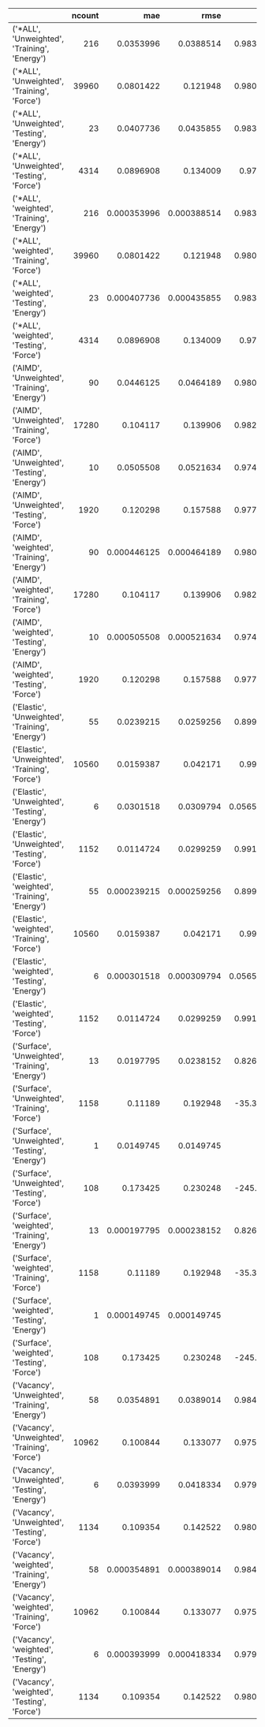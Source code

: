 |                                                 |   ncount |         mae |        rmse |          rsq |
|:------------------------------------------------|---------:|------------:|------------:|-------------:|
| ('*ALL', 'Unweighted', 'Training', 'Energy')    |      216 | 0.0353996   | 0.0388514   |    0.983537  |
| ('*ALL', 'Unweighted', 'Training', 'Force')     |    39960 | 0.0801422   | 0.121948    |    0.980471  |
| ('*ALL', 'Unweighted', 'Testing', 'Energy')     |       23 | 0.0407736   | 0.0435855   |    0.983611  |
| ('*ALL', 'Unweighted', 'Testing', 'Force')      |     4314 | 0.0896908   | 0.134009    |    0.97731   |
| ('*ALL', 'weighted', 'Training', 'Energy')      |      216 | 0.000353996 | 0.000388514 |    0.983537  |
| ('*ALL', 'weighted', 'Training', 'Force')       |    39960 | 0.0801422   | 0.121948    |    0.980471  |
| ('*ALL', 'weighted', 'Testing', 'Energy')       |       23 | 0.000407736 | 0.000435855 |    0.983611  |
| ('*ALL', 'weighted', 'Testing', 'Force')        |     4314 | 0.0896908   | 0.134009    |    0.97731   |
| ('AIMD', 'Unweighted', 'Training', 'Energy')    |       90 | 0.0446125   | 0.0464189   |    0.980511  |
| ('AIMD', 'Unweighted', 'Training', 'Force')     |    17280 | 0.104117    | 0.139906    |    0.982246  |
| ('AIMD', 'Unweighted', 'Testing', 'Energy')     |       10 | 0.0505508   | 0.0521634   |    0.974362  |
| ('AIMD', 'Unweighted', 'Testing', 'Force')      |     1920 | 0.120298    | 0.157588    |    0.977304  |
| ('AIMD', 'weighted', 'Training', 'Energy')      |       90 | 0.000446125 | 0.000464189 |    0.980511  |
| ('AIMD', 'weighted', 'Training', 'Force')       |    17280 | 0.104117    | 0.139906    |    0.982246  |
| ('AIMD', 'weighted', 'Testing', 'Energy')       |       10 | 0.000505508 | 0.000521634 |    0.974362  |
| ('AIMD', 'weighted', 'Testing', 'Force')        |     1920 | 0.120298    | 0.157588    |    0.977304  |
| ('Elastic', 'Unweighted', 'Training', 'Energy') |       55 | 0.0239215   | 0.0259256   |    0.899937  |
| ('Elastic', 'Unweighted', 'Training', 'Force')  |    10560 | 0.0159387   | 0.042171    |    0.99443   |
| ('Elastic', 'Unweighted', 'Testing', 'Energy')  |        6 | 0.0301518   | 0.0309794   |    0.0565823 |
| ('Elastic', 'Unweighted', 'Testing', 'Force')   |     1152 | 0.0114724   | 0.0299259   |    0.991889  |
| ('Elastic', 'weighted', 'Training', 'Energy')   |       55 | 0.000239215 | 0.000259256 |    0.899937  |
| ('Elastic', 'weighted', 'Training', 'Force')    |    10560 | 0.0159387   | 0.042171    |    0.99443   |
| ('Elastic', 'weighted', 'Testing', 'Energy')    |        6 | 0.000301518 | 0.000309794 |    0.0565823 |
| ('Elastic', 'weighted', 'Testing', 'Force')     |     1152 | 0.0114724   | 0.0299259   |    0.991889  |
| ('Surface', 'Unweighted', 'Training', 'Energy') |       13 | 0.0197795   | 0.0238152   |    0.826956  |
| ('Surface', 'Unweighted', 'Training', 'Force')  |     1158 | 0.11189     | 0.192948    |  -35.3444    |
| ('Surface', 'Unweighted', 'Testing', 'Energy')  |        1 | 0.0149745   | 0.0149745   | -inf         |
| ('Surface', 'Unweighted', 'Testing', 'Force')   |      108 | 0.173425    | 0.230248    | -245.129     |
| ('Surface', 'weighted', 'Training', 'Energy')   |       13 | 0.000197795 | 0.000238152 |    0.826956  |
| ('Surface', 'weighted', 'Training', 'Force')    |     1158 | 0.11189     | 0.192948    |  -35.3444    |
| ('Surface', 'weighted', 'Testing', 'Energy')    |        1 | 0.000149745 | 0.000149745 | -inf         |
| ('Surface', 'weighted', 'Testing', 'Force')     |      108 | 0.173425    | 0.230248    | -245.129     |
| ('Vacancy', 'Unweighted', 'Training', 'Energy') |       58 | 0.0354891   | 0.0389014   |    0.984449  |
| ('Vacancy', 'Unweighted', 'Training', 'Force')  |    10962 | 0.100844    | 0.133077    |    0.975751  |
| ('Vacancy', 'Unweighted', 'Testing', 'Energy')  |        6 | 0.0393999   | 0.0418334   |    0.979956  |
| ('Vacancy', 'Unweighted', 'Testing', 'Force')   |     1134 | 0.109354    | 0.142522    |    0.980583  |
| ('Vacancy', 'weighted', 'Training', 'Energy')   |       58 | 0.000354891 | 0.000389014 |    0.984449  |
| ('Vacancy', 'weighted', 'Training', 'Force')    |    10962 | 0.100844    | 0.133077    |    0.975751  |
| ('Vacancy', 'weighted', 'Testing', 'Energy')    |        6 | 0.000393999 | 0.000418334 |    0.979956  |
| ('Vacancy', 'weighted', 'Testing', 'Force')     |     1134 | 0.109354    | 0.142522    |    0.980583  |
